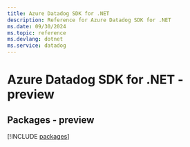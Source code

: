 ```yaml
---
title: Azure Datadog SDK for .NET
description: Reference for Azure Datadog SDK for .NET
ms.date: 09/30/2024
ms.topic: reference
ms.devlang: dotnet
ms.service: datadog
---
```

# Azure Datadog SDK for .NET - preview
## Packages - preview
[!INCLUDE [packages](datadog-index.md)]
